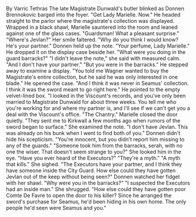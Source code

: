 By Varric Tethras
The late Magistrate Dunwald's butler blinked as Donnen Brennokovic barged into the foyer.
"Get Lady Marielle. Now." He headed straight to the parlor where the magistrate's collection was displayed.
Wrapped in a black shawl, Marielle sauntered into the room and leaned against one of the glass cases. "Guardsman! What a pleasant surprise."
"Where's Jevlan?"
Her smile faltered. "Why do you think I would know? He's your partner."
Donnen held up the note. "Your perfume, Lady Marielle." He dropped it on the display case beside her. "What were you doing in the guard barracks?"
"I didn't leave the note," she said with measured calm. "And I don't have your partner."
"But you were in the barracks." He stepped away to examine a display. "You told me Wagner wanted to buy the Magistrate's entire collection, but he said he was only interested in one blade." He opened the case. "And I think it was never in Seamus' collection. I think it was the sword meant to go right here." He pointed to the empty velvet-lined box. "I looked in the Viscount's records, and you've only been married to Magistrate Dunwald for about three weeks. You tell me who you're working for and where my partner is, and I'll see if we can't get you a deal with the Viscount's office.
"The Chantry." Marielle closed the door quietly. "They sent me to Kirkwall a few months ago when rumors of the sword began to surface." She examined the note. "I don't have Jevlan. This was already on his bunk when I went to find both of you."
Donnen didn't hide his scepticism. "You're innocent, but you didn't report him missing to any of the guards."
"Someone took him from the barracks, serah, with no one the wiser. That doesn't seem strange to you?" She looked him in the eye. "Have you ever heard of the Executors?"
"They're a myth."
"A myth that kills." She sighed. "The Executors have your partner, and I think they have someone inside the City Guard. How else could they have gotten Jevlan out of the keep without being seen?"
Donnen watched her fidget with her shawl. "Why were you in the barracks?"
"I suspected the Executors had an inside man." She shrugged. "How else could they have gotten poor Comte De Favre to open the door to his killer? Since he arranged the sword's purchase for Seamus, he'd been hiding in his own home. The only people he'd seen were Seamus and you."